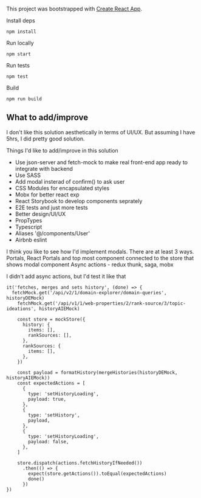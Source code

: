 This project was bootstrapped with [Create React App](https://github.com/facebookincubator/create-react-app).

Install deps

`npm install`

Run locally

`npm start`

Run tests

`npm test`

Build

`npm run build`

## What to add/improve

I don't like this solution aesthetically in terms of UI/UX. But assuming I have 5hrs, I did pretty good solution.

Things I'd like to add/improve in this solution
 - Use json-server and fetch-mock to make real front-end app ready to integrate with backend
 - Use SASS
 - Add modal insterad of confirm() to ask user
 - CSS Modules for encapsulated styles
 - Mobx for better react exp
 - React Storybook to develop components seprately
 - E2E tests and just more tests
 - Better design/UI/UX
 - PropTypes
 - Typescript
 - Aliases '@/components/User'
 - Airbnb eslint
 
I think you like to see how I'd implement modals. There are at least 3 ways. Portals, React Portals and top most component connected to the store that shows modal component
Async actions - redux thunk, saga, mobx

I didn't add async actions, but I'd test it like that

```
it('fetches, merges and sets history', (done) => {
  fetchMock.get('/api/v2/1/domain-explorer/domain-queries', historyDEMock)
    fetchMock.get('/api/v1/1/web-properties/2/rank-source/3/topic-ideations', historyAIEMock)

    const store = mockStore({
      history: {
        items: [],
        rankSources: [],
      },
      rankSources: {
        items: [],
      },
    })

    const payload = formatHistory(mergeHistories(historyDEMock, historyAIEMock))
    const expectedActions = [
      {
        type: 'setHistoryLoading',
        payload: true,
      },
      {
        type: 'setHistory',
        payload,
      },
      {
        type: 'setHistoryLoading',
        payload: false,
      },
    ]

    store.dispatch(actions.fetchHistoryIfNeeded())
      .then(() => {
        expect(store.getActions()).toEqual(expectedActions)
        done()
      })
})
```
